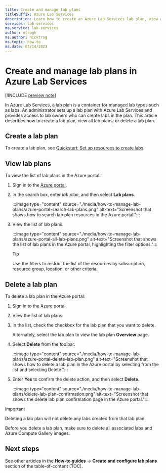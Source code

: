 ```yaml
---
title: Create and manage lab plans
titleSuffix: Azure Lab Services
description: Learn how to create an Azure Lab Services lab plan, view all lab plans, or delete a lab plan in the Azure portal.
services: lab-services
ms.service: lab-services
author: ntrogh
ms.author: nicktrog
ms.topic: how-to
ms.date: 03/14/2023
---
```


# Create and manage lab plans in Azure Lab Services

[!INCLUDE [preview note](./includes/lab-services-new-update-focused-article.md)]

In Azure Lab Services, a lab plan is a container for managed lab types such as labs. An administrator sets up a lab plan with Azure Lab Services and provides access to lab owners who can create labs in the plan. This article describes how to create a lab plan, view all lab plans, or delete a lab plan.

## Create a lab plan

To create a lab plan, see [Quickstart: Set up resources to create labs](quick-create-resources.md).

## View lab plans

To view the list of lab plans in the Azure portal:

1. Sign in to the [Azure portal](https://portal.azure.com).

1. In the search box, enter *lab plan*, and then select **Lab plans**.

    :::image type="content" source="./media/how-to-manage-lab-plans/azure-portal-search-lab-plans.png" alt-text="Screenshot that shows how to search lab plan resources in the Azure portal.":::

1. View the list of lab plans.

    :::image type="content" source="./media/how-to-manage-lab-plans/azure-portal-all-lab-plans.png" alt-text="Screenshot that shows the list of lab plans in the Azure portal, highlighting the filter options.":::

    > [!TIP]
    > Use the filters to restrict the list of the resources by subscription, resource group, location, or other criteria.

## Delete a lab plan

To delete a lab plan in the Azure portal:

1. Sign in to the [Azure portal](https://portal.azure.com).

1. View the list of lab plans.

1. In the list, check the checkbox for the lab plan that you want to delete.

    Alternately, select the lab plan to view the lab plan **Overview** page.

1. Select **Delete** from the toolbar.

    :::image type="content" source="./media/how-to-manage-lab-plans/azure-portal-delete-lab-plan.png" alt-text="Screenshot that shows how to delete a lab plan in the Azure portal by selecting from the list and selecting Delete.":::

1. Enter **Yes** to confirm the delete action, and then select **Delete**.

    :::image type="content" source="./media/how-to-manage-lab-plans/delete-lab-plan-confirmation.png" alt-text="Screenshot that shows the delete lab plan confirmation page in the Azure portal.":::

> [!IMPORTANT]
> Deleting a lab plan will not delete any labs created from that lab plan.
> 
> Before you delete a lab plan, make sure to delete all associated labs and Azure Compute Gallery images.

## Next steps

See other articles in the **How-to guides** -> **Create and configure lab plans** section of the table-of-content (TOC).